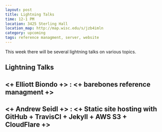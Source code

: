 ```yaml
---
layout: post
title: Lightning Talks
time: 12-1 PM
location: 3425 Sterling Hall
location_map: http://map.wisc.edu/s/jzb4imln
category: upcoming
tags: reference managment, server, website
---
```


This week there will be several lightning talks on various topics.

## Lightning Talks 

## <+ Elliott Biondo +> : <+ barebones reference managment +>
## <+ Andrew Seidl +> : <+ Static site hosting with GitHub + TravisCI + Jekyll + AWS S3 + CloudFlare +>

